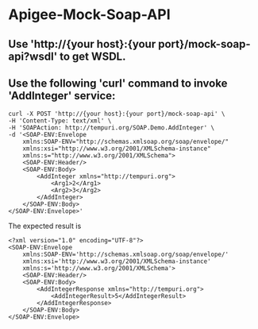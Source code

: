 # Apigee-Mock-Soap-API

## Use 'http://{your host}:{your port}/mock-soap-api?wsdl' to get WSDL.

## Use the following 'curl' command to invoke 'AddInteger' service:
```
curl -X POST 'http://{your host}:{your port}/mock-soap-api' \
-H 'Content-Type: text/xml' \
-H 'SOAPAction: http://tempuri.org/SOAP.Demo.AddInteger' \
-d '<SOAP-ENV:Envelope
    xmlns:SOAP-ENV="http://schemas.xmlsoap.org/soap/envelope/"
    xmlns:xsi="http://www.w3.org/2001/XMLSchema-instance"
    xmlns:s="http://www.w3.org/2001/XMLSchema">
    <SOAP-ENV:Header/>
    <SOAP-ENV:Body>
        <AddInteger xmlns="http://tempuri.org">
            <Arg1>2</Arg1>
            <Arg2>3</Arg2>
        </AddInteger>
    </SOAP-ENV:Body>
</SOAP-ENV:Envelope>'
```

The expected result is
```
<?xml version="1.0" encoding="UTF-8"?>
<SOAP-ENV:Envelope
    xmlns:SOAP-ENV='http://schemas.xmlsoap.org/soap/envelope/'
    xmlns:xsi='http://www.w3.org/2001/XMLSchema-instance'
    xmlns:s='http://www.w3.org/2001/XMLSchema'>
    <SOAP-ENV:Header/>
    <SOAP-ENV:Body>
        <AddIntegerResponse xmlns="http://tempuri.org">
            <AddIntegerResult>5</AddIntegerResult>
        </AddIntegerResponse>
    </SOAP-ENV:Body>
</SOAP-ENV:Envelope>
```
